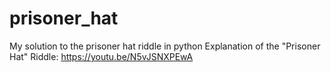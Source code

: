 # prisoner_hat
My solution to the prisoner hat riddle in python
Explanation of the "Prisoner Hat" Riddle: https://youtu.be/N5vJSNXPEwA
